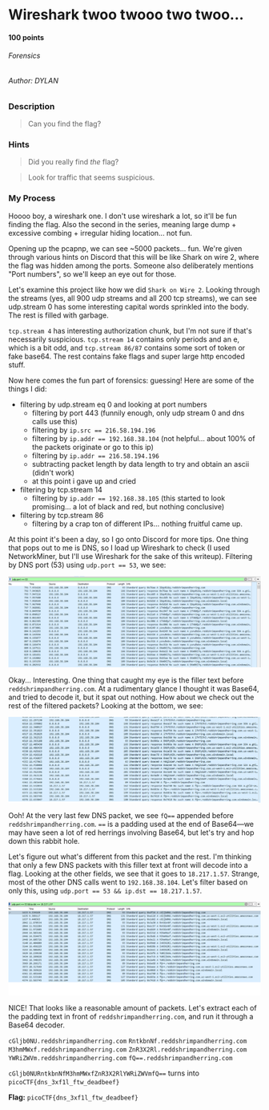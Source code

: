 # Wireshark twoo twooo two twoo...
#### 100 points
###### Forensics
###### Author: DYLAN

### Description
> Can you find the flag?

### Hints
> Did you really find _the_ flag?

> Look for traffic that seems suspicious.

### My Process
Hoooo boy, a wireshark one. I don't use wireshark a lot, so it'll be fun finding the flag. Also the second in the series, meaning large dump + excessive combing + irregular hiding location... not fun.

Opening up the pcapnp, we can see ~5000 packets... fun. We're given through various hints on Discord that this will be like Shark on wire 2, where the flag was hidden among the ports. Someone also deliberately mentions "Port numbers", so we'll keep an eye out for those.

Let's examine this project like how we did `Shark on Wire 2`. Looking through the streams (yes, all 900 udp streams and all 200 tcp streams), we can see udp.stream 0 has some interesting capital words sprinkled into the body. The rest is filled with garbage.

`tcp.stream 4` has interesting authorization chunk, but I'm not sure if that's necessarily suspicious. `tcp.stream 14` contains only periods and an e, which is a bit odd, and `tcp.stream 86/87` contains some sort of token or fake base64. The rest contains fake flags and super large http encoded stuff.

Now here comes the fun part of forensics: guessing! Here are some of the things I did:
- filtering by udp.stream eq 0 and looking at port numbers
	- filtering by port 443 (funnily enough, only udp stream 0 and dns calls use this)
	- filtering by `ip.src == 216.58.194.196`
	- filtering by `ip.addr == 192.168.38.104` (not helpful... about 100% of the packets originate or go to this ip)
	- filtering by `ip.addr == 216.58.194.196` 
	- subtracting packet length by data length to try and obtain an ascii (didn't work)
	- at this point i gave up and cried	
- filtering by tcp.stream 14
	- filtering by `ip.addr == 192.168.38.105` (this started to look promising... a lot of black and red, but nothing conclusive)
- filtering by tcp.stream 86
	- filtering by a crap ton of different IPs... nothing fruitful came up.

At this point it's been a day, so I go onto Discord for more tips. One thing that pops out to me is DNS, so I load up Wireshark to check (I used NetworkMiner, but I'll use Wireshark for the sake of this writeup). Filtering by DNS port (53) using `udp.port == 53`, we see:

![Interesting DNS...](https://github.com/EmeraldEntities/ctf-writeups/blob/main/picoctf-2021/wireshark-twoo-twooo-two-twoo/writeup-files/dns1.png?raw=true)

Okay... Interesting. One thing that caught my eye is the filler text before `reddshrimpandherring.com`. At a rudimentary glance I thought it was Base64, and tried to decode it, but it spat out nothing. How about we check out the rest of the filtered packets? Looking at the bottom, we see:

![Interesting bottom...](https://github.com/EmeraldEntities/ctf-writeups/blob/main/picoctf-2021/wireshark-twoo-twooo-two-twoo/writeup-files/dns2.png?raw=true)

Ooh! At the very last few DNS packet, we see `fQ==` appended before `reddshrimpandherring.com`. `==` is a padding used at the end of Base64—we may have seen a lot of red herrings involving Base64, but let's try and hop down this rabbit hole.

Let's figure out what's different from this packet and the rest. I'm thinking that only a few DNS packets with this filler text at front will decode into a flag. Looking at the other fields, we see that it goes to `18.217.1.57`. Strange, most of the other DNS calls went to `192.168.38.104`. Let's filter based on only this, using `udp.port == 53 && ip.dst == 18.217.1.57`.

![Interesting filtered files...](https://github.com/EmeraldEntities/ctf-writeups/blob/main/picoctf-2021/wireshark-twoo-twooo-two-twoo/writeup-files/dns3.png?raw=true)

NICE! That looks like a reasonable amount of packets. Let's extract each of the padding text in front of `reddshrimpandherring.com`, and run it through a Base64 decoder.

`cGljb0NU.reddshrimpandherring.com`
`RntkbnNf.reddshrimpandherring.com`
`M3hmMWxf.reddshrimpandherring.com`
`ZnR3X2Rl.reddshrimpandherring.com`
`YWRiZWVm.reddshrimpandherring.com`
`fQ==.reddshrimpandherring.com`

`cGljb0NURntkbnNfM3hmMWxfZnR3X2RlYWRiZWVmfQ==` turns into `picoCTF{dns_3xf1l_ftw_deadbeef}`

**Flag:** `picoCTF{dns_3xf1l_ftw_deadbeef}`
